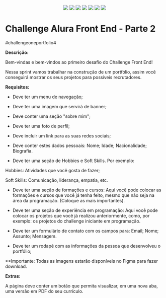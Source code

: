 <p align="center">
   <img src="http://img.shields.io/static/v1?label=License&message=MIT&color=green&style=for-the-badge"/>
   <img src="http://img.shields.io/static/v1?label=STATUS&message=EM DESENVOLVIMENTO&color=RED&style=for-the-badge"/>
   <img src="https://img.shields.io/badge/GitHub%20Pages-222222?style=for-the-badge&logo=GitHub%20Pages&logoColor=white"/>
   <img src="https://img.shields.io/badge/HTML5-E34F26?style=for-the-badge&logo=html5&logoColor=white"/>
   <img src="https://img.shields.io/badge/CSS3-1572B6?style=for-the-badge&logo=css3&logoColor=white"/>
   <img src="https://img.shields.io/badge/JavaScript-323330?style=for-the-badge&logo=javascript&logoColor=F7DF1E"/>
   <img src="https://img.shields.io/badge/Figma-F24E1E?style=for-the-badge&logo=figma&logoColor=white"/>
</p>


# Challenge Alura Front End - Parte 2

#challengeoneportfolio4

**Descrição:**

Bem-vindas e bem-vindos ao primeiro desafio do Challenge Front End!

Nessa sprint vamos trabalhar na construção de um portfólio, assim você conseguirá mostrar os seus projetos para possíveis recrutadores.

**Requisitos:**

- Deve ter um menu de navegação;

- Deve ter uma imagem que servirá de banner;

- Deve conter uma seção "sobre mim";

- Deve ter uma foto de perfil;

- Deve incluir um link para as suas redes sociais;

- Deve conter estes dados pessoais: Nome; Idade; Nacionalidade; Biografia.

- Deve ter uma seção de Hobbies e Soft Skills. Por exemplo:

Hobbies: Atividades que você gosta de fazer;

Soft Skills: Comunicação, liderança, empatia, etc.

- Deve ter uma seção de formações e cursos: Aqui você pode colocar as formações e cursos que você já tenha feito, mesmo que não seja na área da programação. (Coloque as mais importantes).

- Deve ter uma seção de experiência em programação: Aqui você pode colocar os projetos que você já realizou anteriormente, como, por exemplo: os projetos do challenge iniciante em programação.

- Deve ter um formulário de contato com os campos para: Email; Nome; Assunto; Mensagem.

- Deve ter um rodapé com as informações da pessoa que desenvolveu o portfólio;

**Importante: Todas as imagens estarão disponíveis no Figma para fazer download.

**Extras:**

A página deve conter um botão que permita visualizar, em uma nova aba, uma versão em PDF do seu currículo.


